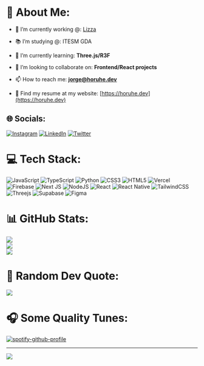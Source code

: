 # 💫 About Me:


- 🧡 I’m currently working @: [Lizza](https://lizzapp.com/)

- 📚 I’m studying @: ITESM GDA

- 🌱 I’m currently learning: **Three.js/R3F**

- 👯 I’m looking to collaborate on: **Frontend/React projects**

- 📫 How to reach me: **jorge@horuhe.dev**

- 📄 Find my resume at my website: [https://horuhe.dev](https://horuhe.dev)

## 🌐 Socials:
[![Instagram](https://img.shields.io/badge/Instagram-%23E4405F.svg?logo=Instagram&logoColor=white)](https://instagram.com/jorge_plasencia) [![LinkedIn](https://img.shields.io/badge/LinkedIn-%230077B5.svg?logo=linkedin&logoColor=white)](https://linkedin.com/in/jorgeplasenciaa) [![Twitter](https://img.shields.io/badge/Twitter-%231DA1F2.svg?logo=Twitter&logoColor=white)](https://twitter.com/jorgepaj) 

# 💻 Tech Stack:
![JavaScript](https://img.shields.io/badge/javascript-%23323330.svg?style=for-the-badge&logo=javascript&logoColor=%23F7DF1E) ![TypeScript](https://img.shields.io/badge/typescript-%23007ACC.svg?style=for-the-badge&logo=typescript&logoColor=white) ![Python](https://img.shields.io/badge/python-3670A0?style=for-the-badge&logo=python&logoColor=ffdd54) ![CSS3](https://img.shields.io/badge/css3-%231572B6.svg?style=for-the-badge&logo=css3&logoColor=white) ![HTML5](https://img.shields.io/badge/html5-%23E34F26.svg?style=for-the-badge&logo=html5&logoColor=white) ![Vercel](https://img.shields.io/badge/vercel-%23000000.svg?style=for-the-badge&logo=vercel&logoColor=white) ![Firebase](https://img.shields.io/badge/firebase-%23039BE5.svg?style=for-the-badge&logo=firebase) ![Next JS](https://img.shields.io/badge/Next-black?style=for-the-badge&logo=next.js&logoColor=white) ![NodeJS](https://img.shields.io/badge/node.js-6DA55F?style=for-the-badge&logo=node.js&logoColor=white) ![React](https://img.shields.io/badge/react-%2320232a.svg?style=for-the-badge&logo=react&logoColor=%2361DAFB) ![React Native](https://img.shields.io/badge/react_native-%2320232a.svg?style=for-the-badge&logo=react&logoColor=%2361DAFB) ![TailwindCSS](https://img.shields.io/badge/tailwindcss-%2338B2AC.svg?style=for-the-badge&logo=tailwind-css&logoColor=white) ![Threejs](https://img.shields.io/badge/threejs-black?style=for-the-badge&logo=three.js&logoColor=white) 	![Supabase](https://img.shields.io/badge/Supabase-3ECF8E?style=for-the-badge&logo=supabase&logoColor=white) 	![Figma](https://img.shields.io/badge/figma-%23F24E1E.svg?style=for-the-badge&logo=figma&logoColor=white)
# 📊 GitHub Stats:
![](https://github-readme-stats.vercel.app/api?username=jorgepaj&theme=radical&hide_border=false&include_all_commits=false&count_private=false)<br/>
![](https://github-readme-streak-stats.herokuapp.com/?user=jorgepaj&theme=radical&hide_border=false)<br/>
![](https://github-readme-stats.vercel.app/api/top-langs/?username=JorgePAJ&theme=radical&hide_border=false&include_all_commits=false&count_private=false&layout=compact&hide=jupyter%20notebook,C%23,ASP.NET,ShaderLab,Less)



# 💭 Random Dev Quote:
![](https://quotes-github-readme.vercel.app/api?type=vetical&theme=radical)


# 🎧 Some Quality Tunes: 
[![spotify-github-profile](https://spotify-github-profile.vercel.app/api/view?uid=1295335264&cover_image=true&theme=default&show_offline=false&background_color=000000&bar_color=ddc0d3&bar_color_cover=true)](https://spotify-github-profile.vercel.app/api/view?uid=1295335264&redirect=true)

---
[![](https://visitcount.itsvg.in/api?id=jorgepaj&icon=0&color=0)](https://visitcount.itsvg.in)

<!-- Proudly created with GPRM ( https://gprm.itsvg.in ) -->



